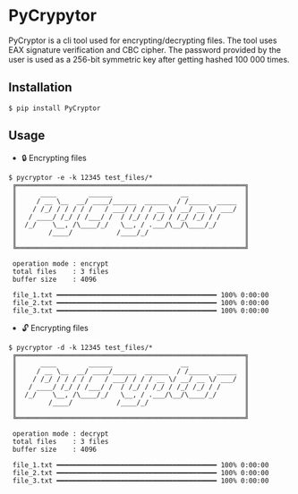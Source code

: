 # PyCrypytor

PyCryptor is a cli tool used for encrypting/decrypting files. The tool uses EAX signature verification and CBC cipher. The password provided by the user is used as a 256-bit symmetric key after getting hashed 100 000 times.

## Installation
```
$ pip install PyCryptor
```

## Usage

- :lock: Encrypting files
```
$ pycryptor -e -k 12345 test_files/*
 ╔═════════════════════════════════════════════════════════╗
 ║      ____        ______                 __              ║
 ║     / __ \__  __/ ____/______  ______  / /_____  _____  ║
 ║    / /_/ / / / / /   / ___/ / / / __ \/ __/ __ \/ ___/  ║
 ║   / ____/ /_/ / /___/ /  / /_/ / /_/ / /_/ /_/ / /      ║
 ║  /_/    \__, /\____/_/   \__, / .___/\__/\____/_/       ║
 ║        /____/           /____/_/                        ║
 ║                                                         ║
 ╚═════════════════════════════════════════════════════════╝

 operation mode : encrypt
 total files    : 3 files
 buffer size    : 4096

 file_1.txt ━━━━━━━━━━━━━━━━━━━━━━━━━━━━━━━━━━━━━━━━ 100% 0:00:00
 file_2.txt ━━━━━━━━━━━━━━━━━━━━━━━━━━━━━━━━━━━━━━━━ 100% 0:00:00
 file_3.txt ━━━━━━━━━━━━━━━━━━━━━━━━━━━━━━━━━━━━━━━━ 100% 0:00:00
```

- :unlock: Encrypting files
```
$ pycryptor -d -k 12345 test_files/*
 ╔═════════════════════════════════════════════════════════╗
 ║      ____        ______                 __              ║
 ║     / __ \__  __/ ____/______  ______  / /_____  _____  ║
 ║    / /_/ / / / / /   / ___/ / / / __ \/ __/ __ \/ ___/  ║
 ║   / ____/ /_/ / /___/ /  / /_/ / /_/ / /_/ /_/ / /      ║
 ║  /_/    \__, /\____/_/   \__, / .___/\__/\____/_/       ║
 ║        /____/           /____/_/                        ║
 ║                                                         ║
 ╚═════════════════════════════════════════════════════════╝

 operation mode : decrypt
 total files    : 3 files
 buffer size    : 4096

 file_1.txt ━━━━━━━━━━━━━━━━━━━━━━━━━━━━━━━━━━━━━━━━ 100% 0:00:00
 file_2.txt ━━━━━━━━━━━━━━━━━━━━━━━━━━━━━━━━━━━━━━━━ 100% 0:00:00
 file_3.txt ━━━━━━━━━━━━━━━━━━━━━━━━━━━━━━━━━━━━━━━━ 100% 0:00:00
```